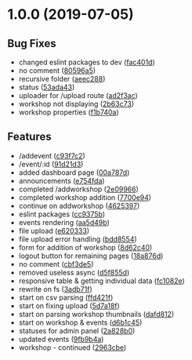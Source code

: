 # 1.0.0 (2019-07-05)

## Bug Fixes

* changed eslint packages to dev ([fac401d](https://github.com/Ratedd/fyp-website/commit/fac401d))
* no comment ([80596a5](https://github.com/Ratedd/fyp-website/commit/80596a5))
* recursive folder ([aeec288](https://github.com/Ratedd/fyp-website/commit/aeec288))
* status ([53ada43](https://github.com/Ratedd/fyp-website/commit/53ada43))
* uploader for /upload route ([ad2f3ac](https://github.com/Ratedd/fyp-website/commit/ad2f3ac))
* workshop not displaying ([2b63c73](https://github.com/Ratedd/fyp-website/commit/2b63c73))
* workshop properties ([f1b740a](https://github.com/Ratedd/fyp-website/commit/f1b740a))

## Features

* /addevent ([c93f7c2](https://github.com/Ratedd/fyp-website/commit/c93f7c2))
* /event/:id ([91d21d3](https://github.com/Ratedd/fyp-website/commit/91d21d3))
* added dashboard page ([00a787d](https://github.com/Ratedd/fyp-website/commit/00a787d))
* announcements ([e754fda](https://github.com/Ratedd/fyp-website/commit/e754fda))
* completed /addworkshop ([2e09966](https://github.com/Ratedd/fyp-website/commit/2e09966))
* completed workshop addition ([7700e94](https://github.com/Ratedd/fyp-website/commit/7700e94))
* continue on addworkshop ([4625397](https://github.com/Ratedd/fyp-website/commit/4625397))
* eslint packages ([cc9375b](https://github.com/Ratedd/fyp-website/commit/cc9375b))
* events rendering ([aa5d49b](https://github.com/Ratedd/fyp-website/commit/aa5d49b))
* file upload ([e620333](https://github.com/Ratedd/fyp-website/commit/e620333))
* file upload error handling ([bdd8554](https://github.com/Ratedd/fyp-website/commit/bdd8554))
* form for addition of workshop ([8d62c40](https://github.com/Ratedd/fyp-website/commit/8d62c40))
* logout button for remaining pages ([18a876d](https://github.com/Ratedd/fyp-website/commit/18a876d))
* no comment ([cbf3de5](https://github.com/Ratedd/fyp-website/commit/cbf3de5))
* removed useless async ([d5f855d](https://github.com/Ratedd/fyp-website/commit/d5f855d))
* responsive table & getting individual data ([fc1082e](https://github.com/Ratedd/fyp-website/commit/fc1082e))
* rewrite on fs ([3adb71f](https://github.com/Ratedd/fyp-website/commit/3adb71f))
* start on csv parsing ([ffd421f](https://github.com/Ratedd/fyp-website/commit/ffd421f))
* start on fixing upload ([5d7a18f](https://github.com/Ratedd/fyp-website/commit/5d7a18f))
* start on parsing workshop thumbnails ([dafd812](https://github.com/Ratedd/fyp-website/commit/dafd812))
* start on workshop & events ([d6b1c45](https://github.com/Ratedd/fyp-website/commit/d6b1c45))
* statuses for admin panel ([2a828b0](https://github.com/Ratedd/fyp-website/commit/2a828b0))
* updated events ([9fb9b4a](https://github.com/Ratedd/fyp-website/commit/9fb9b4a))
* workshop - continued ([2963cbe](https://github.com/Ratedd/fyp-website/commit/2963cbe))
